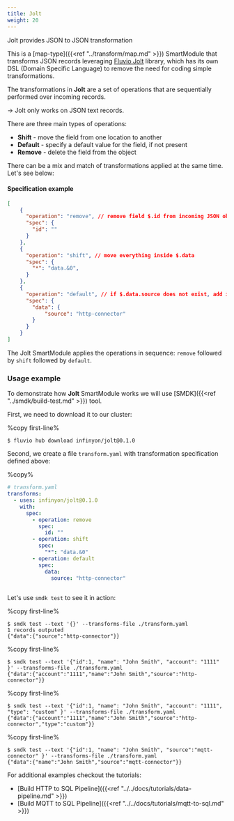 ```yaml
---
title: Jolt
weight: 20
---
```


Jolt provides JSON to JSON transformation

This is a [map-type]({{<ref "../transform/map.md" >}}) SmartModule that transforms JSON records leveraging [Fluvio Jolt](https://github.com/infinyon/fluvio-jolt) library, which has its own DSL (Domain Specific Language) to remove the need for coding simple transformations.

The transformations in **Jolt** are a set of operations that are sequentially performed over incoming records.

-> Jolt only works on JSON text records.

There are three main types of operations:
* **Shift** - move the field from one location to another
* **Default** - specify a default value for the field, if not present
* **Remove** - delete the field from the object

There can be a mix and match of transformations applied at the same time. Let's see below:

#### Specification example
```json
[
    {
      "operation": "remove", // remove field $.id from incoming JSON object
      "spec": {
        "id": ""
      }
    },
    {
      "operation": "shift", // move everything inside $.data
      "spec": {
        "*": "data.&0",
      }
    },
    {
      "operation": "default", // if $.data.source does not exist, add it with value "http-connector"
      "spec": {
        "data": {
            "source": "http-connector"
        }
      }
    }
]
```

The Jolt SmartModule applies the operations in sequence: `remove` followed by `shift` followed by `default`.

### Usage example
To demonstrate how **Jolt** SmartModule works we will use [SMDK]({{<ref "../smdk/build-test.md" >}}) tool. 

First, we need to download it to our cluster:

%copy first-line%
```shell
$ fluvio hub download infinyon/jolt@0.1.0
```

Second, we create a file `transform.yaml` with transformation specification defined above:

%copy%
```yaml
# transform.yaml
transforms:
  - uses: infinyon/jolt@0.1.0
    with:
      spec:
        - operation: remove
          spec:
            id: ""
        - operation: shift
          spec:
            "*": "data.&0"
        - operation: default
          spec:
            data:
              source: "http-connector"
 

```

Let's use `smdk test` to see it in action:


%copy first-line%
```shell
$ smdk test --text '{}' --transforms-file ./transform.yaml
1 records outputed
{"data":{"source":"http-connector"}}
```

%copy first-line%
```shell
$ smdk test --text '{"id":1, "name": "John Smith", "account": "1111" }' --transforms-file ./transform.yaml
{"data":{"account":"1111","name":"John Smith","source":"http-connector"}}
```

%copy first-line%
```shell
$ smdk test --text '{"id":1, "name": "John Smith", "account": "1111", "type": "custom" }' --transforms-file ./transform.yaml
{"data":{"account":"1111","name":"John Smith","source":"http-connector","type":"custom"}}
```

%copy first-line%
```shell
$ smdk test --text '{"id":1, "name": "John Smith", "source":"mqtt-connector" }' --transforms-file ./transform.yaml
{"data":{"name":"John Smith","source":"mqtt-connector"}}
```


For additional examples checkout the tutorials:
* [Build HTTP to SQL Pipeline]({{<ref "../../docs/tutorials/data-pipeline.md" >}})
* [Build MQTT to SQL Pipeline]({{<ref "../../docs/tutorials/mqtt-to-sql.md" >}})


